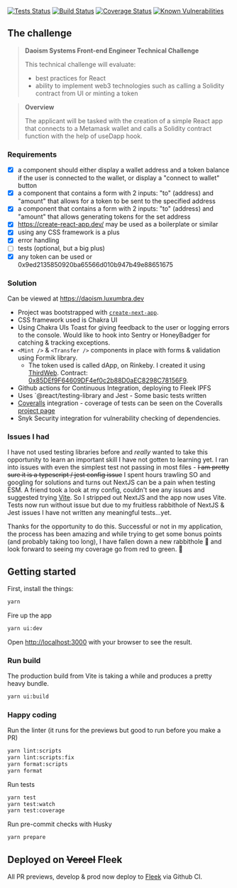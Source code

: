 [![Tests Status](https://github.com/luxumbra/daoism-dapp/actions/workflows/main.yml/badge.svg)](https://github.com/luxumbra/daoism-dapp/actions/workflows/main.yml)
[![Build Status](https://github.com/luxumbra/daoism-dapp/actions/workflows/build.yml/badge.svg)](https://github.com/luxumbra/daoism-dapp/actions/workflows/build.yml)
[![Coverage Status](https://coveralls.io/repos/github/luxumbra/daoism-dapp/badge.svg)](https://coveralls.io/github/luxumbra/daoism-dapp)
[![Known Vulnerabilities](https://snyk.io/test/github/luxumbra/daoism-dapp/badge.svg)](https://snyk.io/test/github/luxumbra/daoism-dapp)

## The challenge

> **Daoism Systems Front-end Engineer Technical Challenge**
>
> This technical challenge will evaluate:
>
> - best practices for React
> - ability to implement web3 technologies such as calling a Solidity contract from UI or minting a token

> **Overview**
>
> The applicant will be tasked with the creation of a simple React app that connects to a Metamask wallet and calls a Solidity contract function with the help of useDapp hook.

### Requirements

- [x] a <Profile /> component should either display a wallet address and a token balance if the user is connected to the wallet, or display a "connect to wallet" button
- [x] a <Transfer /> component that contains a form with 2 inputs: "to" (address) and "amount" that allows for a token to be sent to the specified address
- [x] a <Mint /> component that contains a form with 2 inputs: "to" (address) and "amount" that allows generating tokens for the set address
- [x] https://create-react-app.dev/ may be used as a boilerplate or similar
- [x] using any CSS framework is a plus
- [x] error handling
- [ ] tests (optional, but a big plus)
- [x] any token can be used or 0x9ed2135850920ba65566d010b947b49e88651675

### Solution

Can be viewed at https://daoism.luxumbra.dev

- Project was bootstrapped with [`create-next-app`](https://github.com/vercel/next.js/tree/canary/packages/create-next-app).
- CSS framework used is Chakra UI
- Using Chakra UIs Toast for giving feedback to the user or logging errors to the console. Would like to hook into Sentry or HoneyBadger for catching & tracking exceptions.
- `<Mint />` & `<Transfer />` components in place with forms & validation using Formik library.
  - The token used is called dApp, on Rinkeby. I created it using [ThirdWeb](https://thirdweb.com/). Contract: [0x85DEf9F64609DF4ef0c2b88D0aEC8298C78156F9](https://rinkeby.etherscan.io/address/0x85def9f64609df4ef0c2b88d0aec8298c78156f9).
- Github actions for Continuous Integration, deploying to Fleek IPFS
- Uses `@react/testing-library and Jest - Some basic tests written
- [Coveralls](https://coveralls.io) integration - coverage of tests can be seen on the Coveralls [project page](https://coveralls.io/github/luxumbra/daoism-dapp)
- Snyk Security integration for vulnerability checking of dependencies.

### Issues I had

I have not used testing libraries before and _really_ wanted to take this opportunity to learn an important skill I have not gotten to learning yet. I ran into issues with even the simplest test not passing in most files - ~~I am pretty sure it is a typescript / jest config issue~~ I spent hours trawling SO and googling for solutions and turns out NextJS can be a pain when testing ESM. A friend took a look at my config, couldn't see any issues and suggested trying [Vite](https://vitejs.dev/). So I stripped out NextJS and the app now uses Vite. Tests now run without issue but due to my fruitless rabbithole of NextJS & Jest issues I have not written any meaningful tests...yet.

Thanks for the opportunity to do this. Successful or not in my application, the process has been amazing and while trying to get some bonus points (and probably taking too long), I have fallen down a new rabbithole :rabbit: and look forward to seeing my coverage go from red to green. :green_heart:

## Getting started

First, install the things:

```bash
yarn
```

Fire up the app

```bash
yarn ui:dev
```

Open [http://localhost:3000](http://localhost:3000) with your browser to see the result.

### Run build

The production build from Vite is taking a while and produces a pretty heavy bundle.

```bash
yarn ui:build
```

### Happy coding

Run the linter (it runs for the previews but good to run before you make a PR)

```bash
yarn lint:scripts
yarn lint:scripts:fix
yarn format:scripts
yarn format
```

Run tests

```bash
yarn test
yarn test:watch
yarn test:coverage
```

Run pre-commit checks with Husky

```bash
yarn prepare
```

## Deployed on ~~Vercel~~ Fleek

All PR previews, develop & prod now deploy to [Fleek](https://fleek.co) via Github CI.
